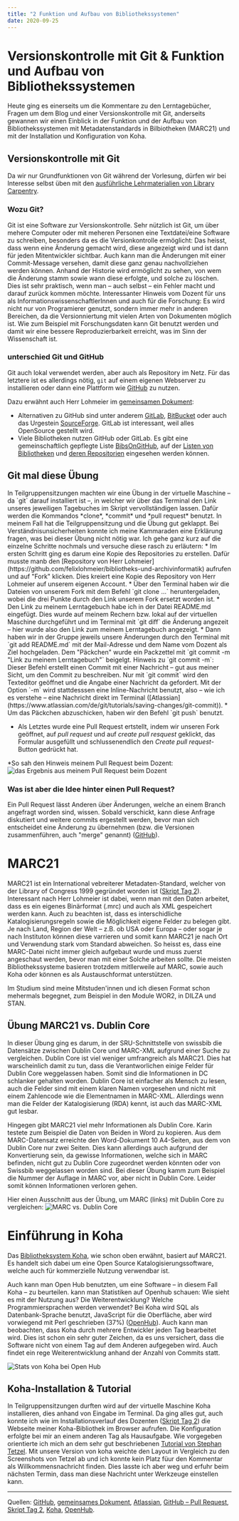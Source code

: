 ```yaml
---
title: "2 Funktion und Aufbau von Bibliothekssystemen"
date: 2020-09-25
---
```


# Versionskontrolle mit Git & Funktion und Aufbau von Bibliothekssystemen
Heute ging es einerseits um die Kommentare zu den Lerntagebücher, Fragen um dem Blog und einer Versionskontrolle mit Git, anderseits gewannen wir einen Einblick in der Funktion und der Aufbau von Bibliothekssystemen mit Metadatenstandards in Bilbiotheken (MARC21) und mit der Installation und Konfiguration von Koha.

## Versionskontrolle mit Git
Da wir nur Grundfunktionen von Git während der Vorlesung, dürfen wir bei Interesse selbst üben mit den [ausführliche Lehrmaterialien von Library Carpentry](<https://librarycarpentry.org/lc-git/>).

### Wozu Git?
Git ist eine Software zur Versionskontrolle. Sehr nützlich ist Git, um über mehere Computer oder mit meheren Personen eine Textdatei/eine Software zu schreiben, besonders da es die Versionkontrolle ermöglicht: Das heisst, dass wenn eine Änderung gemacht wird, diese angezeigt wird und ist dann für jeden Mitentwickler sichtbar. Auch kann man die Änderungen mit einer Commit-Message versehen, damit diese ganz genau nachvollziehen werden können. Anhand der Historie wird ermöglicht zu sehen, von wem die Änderung stamm sowie wann diese erfolgte, und solche zu löschen. Dies ist sehr praktisch, wenn man – auch selbst – ein Fehler macht und darauf zurück kommen möchte. Interessanter Hinweis vom Dozent für uns als InformationswissenschaftlerInnen und auch für die Forschung: Es wird nicht nur von Programierer genutzt, sondern immer mehr in anderen Bereichen, da die Versionniertung mit vielen Arten von Dokumenten möglich ist. Wie zum Beispiel mit Forschungsdaten kann Git benutzt werden und damit wir eine bessere Reproduzierbarkeit erreicht, was im Sinn der Wissenschaft ist.

### unterschied Git und GitHub
Git auch lokal verwendet werden, aber auch als Repository im Netz. Für das letztere ist es allerdings nötig, `git` auf einem eigenen Webserver zu installieren oder dann eine Plattform wie [GitHub](https://github.com/) zu nutzen. 

Dazu erwähnt auch Herr Lohmeier im [gemeinsamen Dokument](https://pad.gwdg.de/12VJD7x4QgiRr498oLhnwg?both#):
- Alternativen zu GitHub sind unter anderem [GitLab](https://gitlab.com), [BitBucket](https://bitbucket.org) oder auch das Urgestein [SourceForge](https://sourceforge.net). GitLab ist interessant, weil alles OpenSource gestellt wird.
- Viele Bibliotheken nutzen GitHub oder GitLab. Es gibt eine gemeinschaftlich gepflegte Liste [BibsOnGitHub](https://github.com/axel-klinger/BibsOnGitHub), auf der [Listen von Bibliotheken](https://axel-klinger.github.io/BibsOnGitHub/libraries.html) und [deren Repositorien](https://axel-klinger.github.io/BibsOnGitHub/repositories.html) eingesehen werden können.

<h2>Git mal diese Übung</h2>
In Teilgruppensitzungen machten wir eine Übung in der virtuelle Maschine – da `git` darauf installiert ist –, in welcher wir über das Terminal den Link unseres jeweiligen Tagebuches im Skript vervollständigen lassen. Dafür werden die Kommandos *clone*, *commit* und *pull request* benutzt. In meinem Fall hat die Teilgruppensitzung und die Übung gut geklappt. Bei Verständnisunsicherheiten konnte ich meine Kammaraden eine Erklärung fragen, was bei dieser Übung nicht nötig war. Ich gehe ganz kurz auf die einzelne Schritte nochmals und versuche diese rasch zu erläutern:
* Im ersten Schritt ging es darum eine Kopie des Repositories zu erstellen. Dafür musste manb den [Repository von Herr Lohmeier](https://github.com/felixlohmeier/bibliotheks-und-archivinformatik) aufrufen und auf "Fork" klicken. Dies kreiert eine Kopie des Repository von Herr Lohmeier auf unserem eigenen Account.
* Über den Terminal haben wir die Dateien von unserem Fork  mit dem Befehl `git clone ...` heruntergeladen, wobei die drei Punkte durch den Link unserem Fork ersetzt worden ist.
* Den Link zu meinem Lerntagebuch habe ich in der Datei README.md eingefügt. Dies wurde auf meinem Rechern bzw. lokal auf der virtuellen Maschine durchgeführt und im Terminal mit `git diff` die Änderung angezeit – hier wurde also den Link zum meinem Lerntagebuch angezeigt. 
* Dann haben wir in der Gruppe jeweils unsere Änderungen durch den Terminal mit `git add README.md` mit der Mail-Adresse und dem Name vom Dozent als Ziel hochgeladen. Dem "Päckchen" wurde ein Packzettel mit `git commit -m "Link zu meinem Lerntagebuch"` beigelgt. 
      Hinweis zu `git commit -m`: Dieser Befehl erstellt einen Commit mit einer Nachricht – gut aus meiner Sicht, um den Commit zu beschreiben. Nur mit `git commit` wird den Texteditor geöffnet und die Angabe einer Nachricht da gefordert. Mit der Option `-m` wird stattdesssen eine Inline-Nachricht benutzt, also – wie ich es verstehe – eine Nachricht direkt im Terminal ([Atlassian](https://www.atlassian.com/de/git/tutorials/saving-changes/git-commit)).
* Um das Päckchen abzuschicken, haben wir den Befehl `git push` benutzt.

* Als Letztes wurde eine Pull Request ertstellt, indem wir unseren Fork geöffnet, auf *pull request* und auf *create pull resquest* geklickt, das Formular ausgefüllt und schlussenendlich den *Create pull request*-Button gedrückt hat.

*So sah den Hinweis meinem Pull Request beim Dozent: 
![das Ergebnis aus meinem Pull Request beim Dozent](https://github.com/sakura-72/my-bain-blog/blob/master/images/pullrequest.png)

### Was ist aber die Idee hinter einen Pull Request?
Ein Pull Request lässt Anderen über Änderungen, welche an einem Branch angefragt worden sind, wissen. Sobald verschickt, kann diese Anfrage diskutiert und weitere commits ergestellt werden, bevor man sich entscheidet eine Änderung zu übernehmen (bzw. die Versionen zusammenführen, auch "merge" genannt) ([GitHub](https://docs.github.com/en/free-pro-team@latest/github/collaborating-with-issues-and-pull-requests/about-pull-requests)).

# MARC21
MARC21 ist ein International vebreiterer Metadaten-Standard, welcher von der Library of Congress 1999 gegründet worden ist ([Skript Tag 2](https://bain.felixlohmeier.de/#/02_funktion-und-aufbau-von-bibliothekssystemen)). Interessant nach Herr Lohmeier ist dabei, wenn man mit den Daten arbeitet, dass es ein eigenes Binärformat (.mrc) und auch als XML gespeichert werden kann. Auch zu beachten ist, dass es interschidliche Katalogisierungsregeln sowie die Möglichkeit eigene Felder zu belegen gibt. Je nach Land, Region der Welt – z.B. ob USA oder Europa – oder sogar je nach Instituton können diese varrieren und somit kann MARC21 je nach Ort und Verwendung stark vom Standard abweichen. So heisst es, dass eine MARC-Datei nicht immer gleich aufgebaut wurde und muss zuerst angeschaut werden, bevor man mit einer Solche arbeiten sollte.
Die meisten Bibliothekssysteme basieren trotzdem mitllerweile auf MARC, sowie auch Koha oder können es als Austauschformat unterstützen. 

Im Studium sind meine Mitstuden'innen und ich diesen Format schon mehermals begegnet, zum Beispiel in den Module WOR2, in DILZA und STAN.

## Übung MARC21 vs. Dublin Core
In dieser Übung ging es darum, in der SRU-Schnittstelle von swissbib die Datensätze zwischen Dublin Core und MARC-XML aufgrund einer Suche zu vergleichen.
Dublin Core ist viel weniger umfrangreich als MARC21. Dies hat warscheinlich damit zu tun, dass die Verantworlichen einige Felder für Dublin Core weggelassen haben. Somit sind die Informationen in DC schlanker gehalten worden. Dublin Core ist einfacher als Mensch zu lesen, auch die Felder sind mit einem klaren Namen vorgesehen und nicht mit einem Zahlencode wie die Elementnamen in MARC-XML. Allerdings wenn man die Felder der Katalogisierung (RDA) kennt, ist auch das MARC-XML gut lesbar.

Hingegen gibt MARC21 viel mehr Informationen als Dublin Core. Karin testete zum Beispiel die Daten von Beiden in Word zu kopieren. Aus dem MARC-Datensatz erreichte den Word-Dokument 10 A4-Seiten, aus dem von Dublin Core nur zwei Seiten. Dies kann allerdings auch aufgrund der Konvertierung sein, da gewisse Informationen, welche sich in MARC befinden, nicht gut zu Dublin Core zugeordnet werden könnten oder von Swissbib weggelassen worden sind. Bei dieser Übung kamm zum Beispiel die Nummer der Auflage in MARC vor, aber nicht in Dublin Core. Leider somit können Informationen verloren gehen.

Hier einen Ausschnitt aus der Übung, um MARC (links) mit Dublin Core zu vergleichen:
![MARC vs. Dublin Core](https://github.com/sakura-72/my-bain-blog/blob/master/images/marc-vs-dc.png)


# Einführung in Koha
Das [Bibliotheksystem Koha](https://koha-community.org/), wie schon oben erwähnt, basiert auf MARC21. Es handelt sich dabei um eine Open Source Katalogisierungssoftware, welche auch für kommerzielle Nutzung verwendbar ist. 

Auch kann man Open Hub benutzten, um eine Software – in diesem Fall Koha – zu beurteilen. kann man Statistiken auf Openhub schauen: Wie sieht es mit der Nutzung aus? Die Weiterentwicklung? Welche Programmiersprachen werden verwendet? Bei Koha wird SQL als Datenbank-Sprache benutzt, JavaScript für die Oberfläche, aber wird vorwiegend mit Perl geschrieben (37%) ([OpenHub](https://www.openhub.net/p/koha)). Auch kann man beobachten, dass Koha durch mehrere Entwickler jeden Tag bearbeitet wird. Dies ist schon ein sehr guter Zeichen, da es uns versichert, dass die Software nicht von einem Tag auf dem Anderen aufgegeben wird. Auch findet ein rege Weiterentwicklung anhand der Anzahl von Commits statt.

![Stats von Koha bei Open Hub](https://github.com/sakura-72/my-bain-blog/blob/master/images/koha-stats.png)

## Koha-Installation & Tutorial
In Teilgruppensitzungen durften wird auf der virtuelle Maschine Koha installieren, dies anhand von Eingabe im Terminal. Da ging alles gut, auch konnte ich wie im Installationsverlauf des Dozenten ([Skript Tag 2](https://bain.felixlohmeier.de/#/02_funktion-und-aufbau-von-bibliothekssystemen)) die Webseite meiner Koha-Bibliothek im Browser aufrufen. Die Konfiguration erfolgte bei mir an einem anderen Tag als Hausaufgabe. Wie vorgegeben orientierte ich mich an dem sehr gut beschriebenen [Tutorial von Stephan Tetzel](https://zefanjas.de/wie-man-koha-installiert-und-fuer-schulen-einrichtet-teil-1/). Mit unsere Version von koha weichte den Layout in Vergleich zu den Screenshots von Tetzel ab und ich konnte kein Platz füur den Kommentar als Willkommensnachricht finden. Dies lasste ich aber weg und erfuhr beim nächsten Termin, dass man diese Nachricht unter Werkzeuge einstellen kann.

***
Quellen: [GitHub](https://github.com/), [gemeinsames Dokument](https://pad.gwdg.de/12VJD7x4QgiRr498oLhnwg?both#), [Atlassian](https://www.atlassian.com/de/git/tutorials/saving-changes/git-commit), [GitHub – Pull Request](https://docs.github.com/en/free-pro-team@latest/github/collaborating-with-issues-and-pull-requests/about-pull-requests), [Skript Tag 2](https://bain.felixlohmeier.de/#/02_funktion-und-aufbau-von-bibliothekssystemen), [Koha](https://koha-community.org/), [OpenHub](https://www.openhub.net/).
